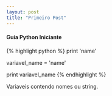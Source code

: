 ```yaml
---
layout: post
title: "Primeiro Post"
---
```


#### Guia Python Iniciante

{% highlight python %}
print 'name'

variavel_name = 'name'

print variavel_name
{% endhighlight %}

Variaveis contendo nomes ou string.
